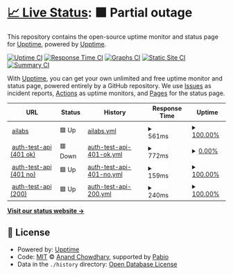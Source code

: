 # [📈 Live Status](https://demo.upptime.js.org): <!--live status--> **🟧 Partial outage**

This repository contains the open-source uptime monitor and status page for [Upptime](https://upptime.js.org), powered by [Upptime](https://github.com/upptime/upptime).

[![Uptime CI](https://github.com/upptime/upptime/workflows/Uptime%20CI/badge.svg)](https://github.com/upptime/upptime/actions?query=workflow%3A%22Uptime+CI%22)
[![Response Time CI](https://github.com/upptime/upptime/workflows/Response%20Time%20CI/badge.svg)](https://github.com/upptime/upptime/actions?query=workflow%3A%22Response+Time+CI%22)
[![Graphs CI](https://github.com/upptime/upptime/workflows/Graphs%20CI/badge.svg)](https://github.com/upptime/upptime/actions?query=workflow%3A%22Graphs+CI%22)
[![Static Site CI](https://github.com/upptime/upptime/workflows/Static%20Site%20CI/badge.svg)](https://github.com/upptime/upptime/actions?query=workflow%3A%22Static+Site+CI%22)
[![Summary CI](https://github.com/upptime/upptime/workflows/Summary%20CI/badge.svg)](https://github.com/upptime/upptime/actions?query=workflow%3A%22Summary+CI%22)

With [Upptime](https://upptime.js.org), you can get your own unlimited and free uptime monitor and status page, powered entirely by a GitHub repository. We use [Issues](https://github.com/upptime/upptime/issues) as incident reports, [Actions](https://github.com/upptime/upptime/actions) as uptime monitors, and [Pages](https://demo.upptime.js.org) for the status page.

<!--start: status pages-->
<!-- This summary is generated by Upptime (https://github.com/upptime/upptime) -->
<!-- Do not edit this manually, your changes will be overwritten -->
<!-- prettier-ignore -->
| URL | Status | History | Response Time | Uptime |
| --- | ------ | ------- | ------------- | ------ |
| <img alt="" src="https://icons.duckduckgo.com/ip3/ailabs.monitorapp.com.ico" height="13"> [ailabs](https://ailabs.monitorapp.com) | 🟩 Up | [ailabs.yml](https://github.com/gakmax/ailabs-status/commits/HEAD/history/ailabs.yml) | <details><summary><img alt="Response time graph" src="./graphs/ailabs/response-time-week.png" height="20"> 561ms</summary><br><a href="https://upptime.github.io/upptime/history/ailabs"><img alt="Response time 591" src="https://img.shields.io/endpoint?url=https%3A%2F%2Fraw.githubusercontent.com%2Fgakmax%2Failabs-status%2FHEAD%2Fapi%2Failabs%2Fresponse-time.json"></a><br><a href="https://upptime.github.io/upptime/history/ailabs"><img alt="24-hour response time 440" src="https://img.shields.io/endpoint?url=https%3A%2F%2Fraw.githubusercontent.com%2Fgakmax%2Failabs-status%2FHEAD%2Fapi%2Failabs%2Fresponse-time-day.json"></a><br><a href="https://upptime.github.io/upptime/history/ailabs"><img alt="7-day response time 561" src="https://img.shields.io/endpoint?url=https%3A%2F%2Fraw.githubusercontent.com%2Fgakmax%2Failabs-status%2FHEAD%2Fapi%2Failabs%2Fresponse-time-week.json"></a><br><a href="https://upptime.github.io/upptime/history/ailabs"><img alt="30-day response time 567" src="https://img.shields.io/endpoint?url=https%3A%2F%2Fraw.githubusercontent.com%2Fgakmax%2Failabs-status%2FHEAD%2Fapi%2Failabs%2Fresponse-time-month.json"></a><br><a href="https://upptime.github.io/upptime/history/ailabs"><img alt="1-year response time 591" src="https://img.shields.io/endpoint?url=https%3A%2F%2Fraw.githubusercontent.com%2Fgakmax%2Failabs-status%2FHEAD%2Fapi%2Failabs%2Fresponse-time-year.json"></a></details> | <details><summary><a href="https://upptime.github.io/upptime/history/ailabs">100.00%</a></summary><a href="https://upptime.github.io/upptime/history/ailabs"><img alt="All-time uptime 100.00%" src="https://img.shields.io/endpoint?url=https%3A%2F%2Fraw.githubusercontent.com%2Fgakmax%2Failabs-status%2FHEAD%2Fapi%2Failabs%2Fuptime.json"></a><br><a href="https://upptime.github.io/upptime/history/ailabs"><img alt="24-hour uptime 100.00%" src="https://img.shields.io/endpoint?url=https%3A%2F%2Fraw.githubusercontent.com%2Fgakmax%2Failabs-status%2FHEAD%2Fapi%2Failabs%2Fuptime-day.json"></a><br><a href="https://upptime.github.io/upptime/history/ailabs"><img alt="7-day uptime 100.00%" src="https://img.shields.io/endpoint?url=https%3A%2F%2Fraw.githubusercontent.com%2Fgakmax%2Failabs-status%2FHEAD%2Fapi%2Failabs%2Fuptime-week.json"></a><br><a href="https://upptime.github.io/upptime/history/ailabs"><img alt="30-day uptime 100.00%" src="https://img.shields.io/endpoint?url=https%3A%2F%2Fraw.githubusercontent.com%2Fgakmax%2Failabs-status%2FHEAD%2Fapi%2Failabs%2Fuptime-month.json"></a><br><a href="https://upptime.github.io/upptime/history/ailabs"><img alt="1-year uptime 100.00%" src="https://img.shields.io/endpoint?url=https%3A%2F%2Fraw.githubusercontent.com%2Fgakmax%2Failabs-status%2FHEAD%2Fapi%2Failabs%2Fuptime-year.json"></a></details>
| <img alt="" src="https://icons.duckduckgo.com/ip3/ailabs-api.monitorapp.com.ico" height="13"> [auth-test-api (401 ok)](https://ailabs-api.monitorapp.com/v1/analysis/file/status?id=100) | 🟥 Down | [auth-test-api-401-ok.yml](https://github.com/gakmax/ailabs-status/commits/HEAD/history/auth-test-api-401-ok.yml) | <details><summary><img alt="Response time graph" src="./graphs/auth-test-api-401-ok/response-time-week.png" height="20"> 772ms</summary><br><a href="https://upptime.github.io/upptime/history/auth-test-api-401-ok"><img alt="Response time 796" src="https://img.shields.io/endpoint?url=https%3A%2F%2Fraw.githubusercontent.com%2Fgakmax%2Failabs-status%2FHEAD%2Fapi%2Fauth-test-api-401-ok%2Fresponse-time.json"></a><br><a href="https://upptime.github.io/upptime/history/auth-test-api-401-ok"><img alt="24-hour response time 613" src="https://img.shields.io/endpoint?url=https%3A%2F%2Fraw.githubusercontent.com%2Fgakmax%2Failabs-status%2FHEAD%2Fapi%2Fauth-test-api-401-ok%2Fresponse-time-day.json"></a><br><a href="https://upptime.github.io/upptime/history/auth-test-api-401-ok"><img alt="7-day response time 772" src="https://img.shields.io/endpoint?url=https%3A%2F%2Fraw.githubusercontent.com%2Fgakmax%2Failabs-status%2FHEAD%2Fapi%2Fauth-test-api-401-ok%2Fresponse-time-week.json"></a><br><a href="https://upptime.github.io/upptime/history/auth-test-api-401-ok"><img alt="30-day response time 781" src="https://img.shields.io/endpoint?url=https%3A%2F%2Fraw.githubusercontent.com%2Fgakmax%2Failabs-status%2FHEAD%2Fapi%2Fauth-test-api-401-ok%2Fresponse-time-month.json"></a><br><a href="https://upptime.github.io/upptime/history/auth-test-api-401-ok"><img alt="1-year response time 796" src="https://img.shields.io/endpoint?url=https%3A%2F%2Fraw.githubusercontent.com%2Fgakmax%2Failabs-status%2FHEAD%2Fapi%2Fauth-test-api-401-ok%2Fresponse-time-year.json"></a></details> | <details><summary><a href="https://upptime.github.io/upptime/history/auth-test-api-401-ok">0.00%</a></summary><a href="https://upptime.github.io/upptime/history/auth-test-api-401-ok"><img alt="All-time uptime 0.00%" src="https://img.shields.io/endpoint?url=https%3A%2F%2Fraw.githubusercontent.com%2Fgakmax%2Failabs-status%2FHEAD%2Fapi%2Fauth-test-api-401-ok%2Fuptime.json"></a><br><a href="https://upptime.github.io/upptime/history/auth-test-api-401-ok"><img alt="24-hour uptime 0.00%" src="https://img.shields.io/endpoint?url=https%3A%2F%2Fraw.githubusercontent.com%2Fgakmax%2Failabs-status%2FHEAD%2Fapi%2Fauth-test-api-401-ok%2Fuptime-day.json"></a><br><a href="https://upptime.github.io/upptime/history/auth-test-api-401-ok"><img alt="7-day uptime 0.00%" src="https://img.shields.io/endpoint?url=https%3A%2F%2Fraw.githubusercontent.com%2Fgakmax%2Failabs-status%2FHEAD%2Fapi%2Fauth-test-api-401-ok%2Fuptime-week.json"></a><br><a href="https://upptime.github.io/upptime/history/auth-test-api-401-ok"><img alt="30-day uptime 1.38%" src="https://img.shields.io/endpoint?url=https%3A%2F%2Fraw.githubusercontent.com%2Fgakmax%2Failabs-status%2FHEAD%2Fapi%2Fauth-test-api-401-ok%2Fuptime-month.json"></a><br><a href="https://upptime.github.io/upptime/history/auth-test-api-401-ok"><img alt="1-year uptime 0.00%" src="https://img.shields.io/endpoint?url=https%3A%2F%2Fraw.githubusercontent.com%2Fgakmax%2Failabs-status%2FHEAD%2Fapi%2Fauth-test-api-401-ok%2Fuptime-year.json"></a></details>
| <img alt="" src="https://icons.duckduckgo.com/ip3/ailabs-api.monitorapp.com.ico" height="13"> [auth-test-api (401 no)](https://ailabs-api.monitorapp.com/v1/analysis/file/status?id=100) | 🟩 Up | [auth-test-api-401-no.yml](https://github.com/gakmax/ailabs-status/commits/HEAD/history/auth-test-api-401-no.yml) | <details><summary><img alt="Response time graph" src="./graphs/auth-test-api-401-no/response-time-week.png" height="20"> 159ms</summary><br><a href="https://upptime.github.io/upptime/history/auth-test-api-401-no"><img alt="Response time 164" src="https://img.shields.io/endpoint?url=https%3A%2F%2Fraw.githubusercontent.com%2Fgakmax%2Failabs-status%2FHEAD%2Fapi%2Fauth-test-api-401-no%2Fresponse-time.json"></a><br><a href="https://upptime.github.io/upptime/history/auth-test-api-401-no"><img alt="24-hour response time 130" src="https://img.shields.io/endpoint?url=https%3A%2F%2Fraw.githubusercontent.com%2Fgakmax%2Failabs-status%2FHEAD%2Fapi%2Fauth-test-api-401-no%2Fresponse-time-day.json"></a><br><a href="https://upptime.github.io/upptime/history/auth-test-api-401-no"><img alt="7-day response time 159" src="https://img.shields.io/endpoint?url=https%3A%2F%2Fraw.githubusercontent.com%2Fgakmax%2Failabs-status%2FHEAD%2Fapi%2Fauth-test-api-401-no%2Fresponse-time-week.json"></a><br><a href="https://upptime.github.io/upptime/history/auth-test-api-401-no"><img alt="30-day response time 162" src="https://img.shields.io/endpoint?url=https%3A%2F%2Fraw.githubusercontent.com%2Fgakmax%2Failabs-status%2FHEAD%2Fapi%2Fauth-test-api-401-no%2Fresponse-time-month.json"></a><br><a href="https://upptime.github.io/upptime/history/auth-test-api-401-no"><img alt="1-year response time 164" src="https://img.shields.io/endpoint?url=https%3A%2F%2Fraw.githubusercontent.com%2Fgakmax%2Failabs-status%2FHEAD%2Fapi%2Fauth-test-api-401-no%2Fresponse-time-year.json"></a></details> | <details><summary><a href="https://upptime.github.io/upptime/history/auth-test-api-401-no">100.00%</a></summary><a href="https://upptime.github.io/upptime/history/auth-test-api-401-no"><img alt="All-time uptime 97.79%" src="https://img.shields.io/endpoint?url=https%3A%2F%2Fraw.githubusercontent.com%2Fgakmax%2Failabs-status%2FHEAD%2Fapi%2Fauth-test-api-401-no%2Fuptime.json"></a><br><a href="https://upptime.github.io/upptime/history/auth-test-api-401-no"><img alt="24-hour uptime 100.00%" src="https://img.shields.io/endpoint?url=https%3A%2F%2Fraw.githubusercontent.com%2Fgakmax%2Failabs-status%2FHEAD%2Fapi%2Fauth-test-api-401-no%2Fuptime-day.json"></a><br><a href="https://upptime.github.io/upptime/history/auth-test-api-401-no"><img alt="7-day uptime 100.00%" src="https://img.shields.io/endpoint?url=https%3A%2F%2Fraw.githubusercontent.com%2Fgakmax%2Failabs-status%2FHEAD%2Fapi%2Fauth-test-api-401-no%2Fuptime-week.json"></a><br><a href="https://upptime.github.io/upptime/history/auth-test-api-401-no"><img alt="30-day uptime 100.00%" src="https://img.shields.io/endpoint?url=https%3A%2F%2Fraw.githubusercontent.com%2Fgakmax%2Failabs-status%2FHEAD%2Fapi%2Fauth-test-api-401-no%2Fuptime-month.json"></a><br><a href="https://upptime.github.io/upptime/history/auth-test-api-401-no"><img alt="1-year uptime 97.79%" src="https://img.shields.io/endpoint?url=https%3A%2F%2Fraw.githubusercontent.com%2Fgakmax%2Failabs-status%2FHEAD%2Fapi%2Fauth-test-api-401-no%2Fuptime-year.json"></a></details>
| <img alt="" src="https://icons.duckduckgo.com/ip3/ailabs-api.monitorapp.com.ico" height="13"> [auth-test-api (200)](https://ailabs-api.monitorapp.com/v1/analysis/file/status?id=100) | 🟩 Up | [auth-test-api-200.yml](https://github.com/gakmax/ailabs-status/commits/HEAD/history/auth-test-api-200.yml) | <details><summary><img alt="Response time graph" src="./graphs/auth-test-api-200/response-time-week.png" height="20"> 240ms</summary><br><a href="https://upptime.github.io/upptime/history/auth-test-api-200"><img alt="Response time 920" src="https://img.shields.io/endpoint?url=https%3A%2F%2Fraw.githubusercontent.com%2Fgakmax%2Failabs-status%2FHEAD%2Fapi%2Fauth-test-api-200%2Fresponse-time.json"></a><br><a href="https://upptime.github.io/upptime/history/auth-test-api-200"><img alt="24-hour response time 183" src="https://img.shields.io/endpoint?url=https%3A%2F%2Fraw.githubusercontent.com%2Fgakmax%2Failabs-status%2FHEAD%2Fapi%2Fauth-test-api-200%2Fresponse-time-day.json"></a><br><a href="https://upptime.github.io/upptime/history/auth-test-api-200"><img alt="7-day response time 240" src="https://img.shields.io/endpoint?url=https%3A%2F%2Fraw.githubusercontent.com%2Fgakmax%2Failabs-status%2FHEAD%2Fapi%2Fauth-test-api-200%2Fresponse-time-week.json"></a><br><a href="https://upptime.github.io/upptime/history/auth-test-api-200"><img alt="30-day response time 682" src="https://img.shields.io/endpoint?url=https%3A%2F%2Fraw.githubusercontent.com%2Fgakmax%2Failabs-status%2FHEAD%2Fapi%2Fauth-test-api-200%2Fresponse-time-month.json"></a><br><a href="https://upptime.github.io/upptime/history/auth-test-api-200"><img alt="1-year response time 920" src="https://img.shields.io/endpoint?url=https%3A%2F%2Fraw.githubusercontent.com%2Fgakmax%2Failabs-status%2FHEAD%2Fapi%2Fauth-test-api-200%2Fresponse-time-year.json"></a></details> | <details><summary><a href="https://upptime.github.io/upptime/history/auth-test-api-200">100.00%</a></summary><a href="https://upptime.github.io/upptime/history/auth-test-api-200"><img alt="All-time uptime 97.62%" src="https://img.shields.io/endpoint?url=https%3A%2F%2Fraw.githubusercontent.com%2Fgakmax%2Failabs-status%2FHEAD%2Fapi%2Fauth-test-api-200%2Fuptime.json"></a><br><a href="https://upptime.github.io/upptime/history/auth-test-api-200"><img alt="24-hour uptime 100.00%" src="https://img.shields.io/endpoint?url=https%3A%2F%2Fraw.githubusercontent.com%2Fgakmax%2Failabs-status%2FHEAD%2Fapi%2Fauth-test-api-200%2Fuptime-day.json"></a><br><a href="https://upptime.github.io/upptime/history/auth-test-api-200"><img alt="7-day uptime 100.00%" src="https://img.shields.io/endpoint?url=https%3A%2F%2Fraw.githubusercontent.com%2Fgakmax%2Failabs-status%2FHEAD%2Fapi%2Fauth-test-api-200%2Fuptime-week.json"></a><br><a href="https://upptime.github.io/upptime/history/auth-test-api-200"><img alt="30-day uptime 100.00%" src="https://img.shields.io/endpoint?url=https%3A%2F%2Fraw.githubusercontent.com%2Fgakmax%2Failabs-status%2FHEAD%2Fapi%2Fauth-test-api-200%2Fuptime-month.json"></a><br><a href="https://upptime.github.io/upptime/history/auth-test-api-200"><img alt="1-year uptime 97.62%" src="https://img.shields.io/endpoint?url=https%3A%2F%2Fraw.githubusercontent.com%2Fgakmax%2Failabs-status%2FHEAD%2Fapi%2Fauth-test-api-200%2Fuptime-year.json"></a></details>

<!--end: status pages-->

[**Visit our status website →**](https://demo.upptime.js.org)

## 📄 License

- Powered by: [Upptime](https://github.com/upptime/upptime)
- Code: [MIT](./LICENSE) © [Anand Chowdhary](https://anandchowdhary.com), supported by [Pabio](https://pabio.com)
- Data in the `./history` directory: [Open Database License](https://opendatacommons.org/licenses/odbl/1-0/)
